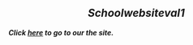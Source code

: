 <title>test</title>

## <b><i><center>Schoolwebsiteval1</center><b/><i/>

Click <a href="https://hyperom.github.io/Schoolwebsiteval1/">here</a> to go to our the site.

